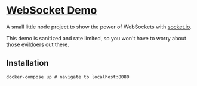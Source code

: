 # [WebSocket Demo](https://websockets.thecodeboss.dev)
A small little node project to show the power of WebSockets with [socket.io](http://socket.io).

This demo is sanitized and rate limited, so you won't have to worry about those
evildoers out there.

## Installation
```shell
docker-compose up # navigate to localhost:8080
```
